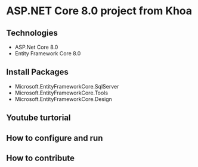 # ASP.NET Core 8.0 project from Khoa
## Technologies
- ASP.Net Core 8.0
- Entity Framework Core 8.0
## Install Packages
- Microsoft.EntityFrameworkCore.SqlServer
- Microsoft.EntityFrameworkCore.Tools
- Microsoft.EntityFrameworkCore.Design
## Youtube turtorial
## How to configure and run
## How to contribute
